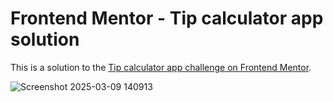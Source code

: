 # Frontend Mentor - Tip calculator app solution

This is a solution to the [Tip calculator app challenge on Frontend Mentor](https://www.frontendmentor.io/challenges/tip-calculator-app-ugJNGbJUX).

![Screenshot 2025-03-09 140913](https://github.com/user-attachments/assets/35dea69b-8e62-492e-bc5d-e8909784789a)
